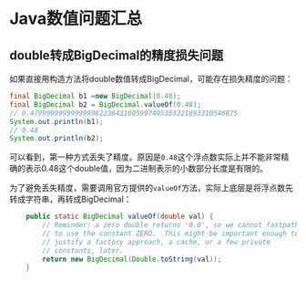 # Java数值问题汇总

## double转成BigDecimal的精度损失问题

如果直接用构造方法将double数值转成BigDecimal，可能存在损失精度的问题：

```java
final BigDecimal b1 =new BigDecimal(0.48);
final BigDecimal b2 = BigDecimal.valueOf(0.48);
// 0.479999999999999982236431605997495353221893310546875
System.out.println(b1);
// 0.48
System.out.println(b2);
```
<!--more-->
可以看到，第一种方式丢失了精度。原因是`0.48`这个浮点数实际上并不能非常精确的表示0.48这个double值，因为二进制表示的小数部分长度是有限的。

为了避免丢失精度，需要调用官方提供的`valueOf`方法，实际上底层是将浮点数先转成字符串，再转成BigDecimal：

```java
    public static BigDecimal valueOf(double val) {
        // Reminder: a zero double returns '0.0', so we cannot fastpath
        // to use the constant ZERO.  This might be important enough to
        // justify a factory approach, a cache, or a few private
        // constants, later.
        return new BigDecimal(Double.toString(val));
    }
```